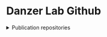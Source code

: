 # Danzer Lab Github

<details>
<summary>Publication repositories</summary>

  - [ALS_Brain_Multiome](https://github.com/DanzerLab/ALS_Brain_Multiome):  Single-nucleus ATAC-seq, RNA-Seq and FANS-Seq of the human motor cortex in ALS/ALS-FTD
</details>

